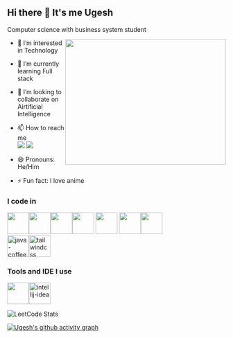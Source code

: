## Hi there 👋 It's me Ugesh

Computer science with business system student

<img align="right" width="370" height="290" src="https://i.pinimg.com/originals/47/f0/34/47f0342cec72b800463bf003eac1257e.gif"/>

- 👀 I’m interested in Technology
- 🌱 I’m currently learning Full stack 
- 💞️ I’m looking to collaborate on Airtificial Intelligence
- 📫 How to reach me
  <br/> [<img src="https://img.shields.io/badge/LinkedIn-0077B5?style=for-the-badge&logo=linkedin&logoColor=white"/>](https://www.linkedin.com/in/ugesh-praavin-1395a4314/) [<img src="https://img.shields.io/badge/Instagram-E4405F?style=for-the-badge&logo=instagram&logoColor=white"/>](https://www.instagram.com/allabout_ugesh/)

- 😄 Pronouns: He/Him
- ⚡ Fun fact: I love anime

### I code in 

<img src="https://img.icons8.com/?size=100&id=13441&format=png&color=000000" width="50" height="50"/><img src="https://img.icons8.com/?size=100&id=20909&format=png&color=000000" width="50" height="50"/><img width="50" height="50" src="https://img.icons8.com/?size=100&id=21278&format=png&color=000000"/><img src="https://img.icons8.com/?size=100&id=108784&format=png&color=000000" width="50" height="50"/>
<img src="https://img.icons8.com/?size=100&id=123603&format=png&color=000000" width="50" height="50"/> <img src="https://img.icons8.com/?size=100&id=40669&format=png&color=000000" width="50" height="50"/><img width="50" height="50" src="https://img.icons8.com/?size=100&id=54087&format=png&color=000000"/><br/><img width="50" height="50" src="https://img.icons8.com/fluency/48/java-coffee-cup-logo.png" alt="java-coffee-cup-logo"/><img width="50" height="50" src="https://img.icons8.com/color/48/tailwindcss.png" alt="tailwindcss"/>

### Tools and IDE I use

<img src="https://img.icons8.com/?size=100&id=9OGIyU8hrxW5&format=png&color=000000" width="50" height="50"/><img width="50" height="50" src="https://img.icons8.com/color/48/intellij-idea.png" alt="intellij-idea"/>

![LeetCode Stats](https://leetcard.jacoblin.cool/Ugeshpraavin_D?theme=dark&font=Baloo%20Chettan%202)

[![Ugesh's github activity graph](https://github-readme-activity-graph.vercel.app/graph?username=Ugesh-2909&bg_color=0d0c0d&color=ffffff&line=ed1d51&point=ffffff&area=true&hide_border=true)](https://github.com/ashutosh00710/github-readme-activity-graph)
<!---
Ugesh-2909/Ugesh-2909 is a ✨ special ✨ repository because its `README.md` (this file) appears on your GitHub profile.
You can click the Preview link to take a look at your changes.
--->
